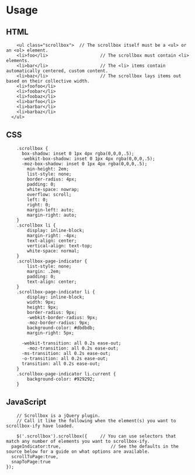Usage
=====
	
HTML
----

		<ul class="scrollbox">	// The scrollbox itself must be a <ul> or an <ol> element.
	  	<li>foo</li>					// The scrollbox must contain <li> elements.
	  	<li>bar</li>					// The <li> items contain automatically centered, custom content.
	  	<li>baz</li>					// The scrollbox lays items out based on their collective width.
	  	<li>foofoo</li>
	  	<li>foobar</li>
	  	<li>foobaz</li>
	  	<li>barfoo</li>
	  	<li>barbar</li>
	  	<li>barbaz</li>
	  </ul>

CSS
---

		.scrollbox {																					
		  box-shadow: inset 0 1px 4px rgba(0,0,0,.5);
		  -webkit-box-shadow: inset 0 1px 4px rgba(0,0,0,.5);
		  -moz-box-shadow: inset 0 1px 4px rgba(0,0,0,.5);
			min-height: 2em;
			list-style: none;
			border-radius: 4px;
			padding: 0;
			white-space: nowrap;
			overflow: scroll;
			left: 0;
			right: 0;
			margin-left: auto;
			margin-right: auto;
		}
		.scrollbox li {
			display: inline-block;
			margin-right: -4px;
			text-align: center;
			vertical-align: text-top;
			white-space: normal;
		}
		.scrollbox-page-indicator {
			list-style: none;
			margin: .2em;
			padding: 0;
			text-align: center;
		}
		.scrollbox-page-indicator li {
			display: inline-block;
			width: 9px;
			height: 9px;
			border-radius: 9px;
			-webkit-border-radius: 9px;
			-moz-border-radius: 9px;
			background-color: #dbdbdb;
			margin-right: 5px;

		  -webkit-transition: all 0.2s ease-out;
		 	-moz-transition: all 0.2s ease-out;
		  -ms-transition: all 0.2s ease-out;
		  -o-transition: all 0.2s ease-out;
		  transition: all 0.2s ease-out;
		}
		.scrollbox-page-indicator li.current {
			background-color: #929292;
		}		

JavaScript
----------

		// Scrollbox is a jQuery plugin.
		// Call it like the following when the element(s) you want to scrollbox-ify have loaded.

		$('.scrollbox').scrollbox({		// You can use selectors that match any number of elements you want to scrollbox-ify.
      pageIndicator:true,					// See the defaults in the source below for a guide on what options are available.
      scrollToPage:true,
      snapToPage:true
    });